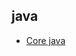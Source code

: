 ## java

- [Core java](https://srimuthurajesh.github.io/Tech-Notes/Java/language/01_java_core.html)
